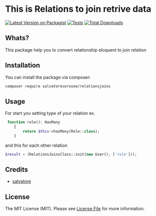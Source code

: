 # This is Relations to join retrive data

[![Latest Version on Packagist](https://img.shields.io/packagist/v/salvatorecervone/relationsjoins.svg?style=flat-square)](https://packagist.org/packages/salvatorecervone/relationsjoins)
[![Tests](https://img.shields.io/github/actions/workflow/status/salvatorecervone/relationsjoins/run-tests.yml?branch=main&label=tests&style=flat-square)](https://github.com/salvatorecervone/relationsjoins/actions/workflows/run-tests.yml)
[![Total Downloads](https://img.shields.io/packagist/dt/salvatorecervone/relationsjoins.svg?style=flat-square)](https://packagist.org/packages/salvatorecervone/relationsjoins)

## Whats?

This package help you to convert relationship eloquent to join relation 

## Installation

You can install the package via composer:

```bash
composer require salvatorecervone/relationsjoins
```

## Usage

For start you setting type of your relation
ex.

```php
 function role(): HasMany
    {
        return $this->hasMany(Role::class);
    }
```
and this for each other relation

```php
$result = (RelationsJoinsClass::init(new User(), ['role']));
```

## Credits

- [salvatore](https://github.com/SalvatoreCervone)

## License

The MIT License (MIT). Please see [License File](LICENSE.md) for more information.
